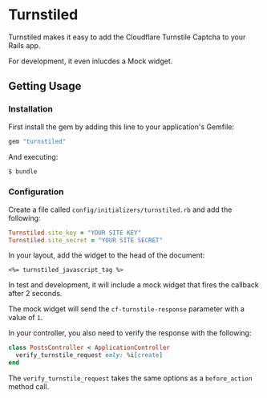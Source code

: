 Turnstiled
==========

Turnstiled makes it easy to add the Cloudflare Turnstile Captcha to your Rails app.

For development, it even inlucdes a Mock widget.

Getting Usage
-------------

### Installation

First install the gem by adding this line to your application's Gemfile:

``` ruby
gem "turnstiled"
```

And executing:

``` bash
$ bundle
```

### Configuration

Create a file called `config/initializers/turnstiled.rb` and add the following:

``` ruby
Turnstiled.site_key = "YOUR SITE KEY"
Turnstiled.site_secret = "YOUR SITE SECRET"
```

In your layout, add the widget to the head of the document:

``` erb
<%= turnstiled_javascript_tag %>
```

In test and development, it will include a mock widget that fires the callback after 2 seconds.

The mock widget will send the `cf-turnstile-response` parameter with a value of `1`.

In your controller, you also need to verify the response with the following:

``` ruby
class PostsController < ApplicationController
  verify_turnstile_request only: %i[create]
end
```

The `verify_turnstile_request` takes the same options as a `before_action` method call.
